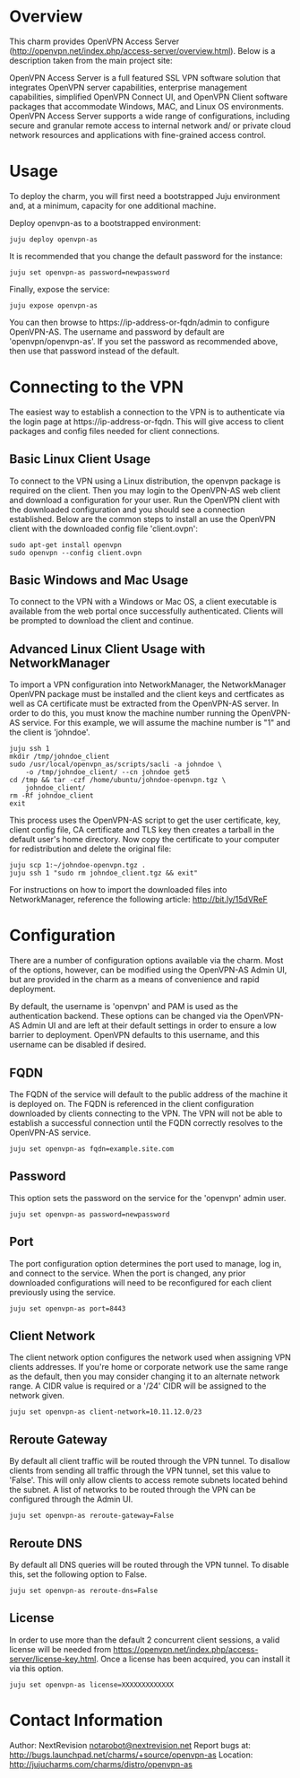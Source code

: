 # Overview

This charm provides OpenVPN Access Server
(http://openvpn.net/index.php/access-server/overview.html). Below is a
description taken from the main project site:

OpenVPN Access Server is a full featured SSL VPN software solution that
integrates OpenVPN server capabilities, enterprise management capabilities,
simplified OpenVPN Connect UI, and OpenVPN Client software packages that
accommodate Windows, MAC, and Linux OS environments. OpenVPN Access Server
supports a wide range of configurations, including secure and granular remote
access to internal network and/ or private cloud network resources and
applications with fine-grained access control. 

# Usage

To deploy the charm, you will first need a bootstrapped Juju environment and,
at a minimum, capacity for one additional machine.

Deploy openvpn-as to a bootstrapped environment:

    juju deploy openvpn-as

It is recommended that you change the default password for the instance:

    juju set openvpn-as password=newpassword

Finally, expose the service:

    juju expose openvpn-as

You can then browse to https://ip-address-or-fqdn/admin to configure
OpenVPN-AS. The username and password by default are 'openvpn/openvpn-as'. If
you set the password as recommended above, then use that password instead of
the default.

# Connecting to the VPN

The easiest way to establish a connection to the VPN is to authenticate via
the login page at https://ip-address-or-fqdn. This will give access to client
packages and config files needed for client connections.

## Basic Linux Client Usage

To connect to the VPN using a Linux distribution, the openvpn package is
required on the client. Then you may login to the OpenVPN-AS web client and
download a configuration for your user. Run the OpenVPN client with the
downloaded configuration and you should see a connection established. Below
are the common steps to install an use the OpenVPN client with the downloaded
config file 'client.ovpn':

    sudo apt-get install openvpn
    sudo openvpn --config client.ovpn
    
## Basic Windows and Mac Usage

To connect to the VPN with a Windows or Mac OS, a client executable is
available from the web portal once successfully authenticated. Clients will be
prompted to download the client and continue.

## Advanced Linux Client Usage with NetworkManager

To import a VPN configuration into NetworkManager, the NetworkManager OpenVPN
package must be installed and the client keys and certficates as well as CA
certificate must be extracted from the OpenVPN-AS server. In order to do this,
you must know the machine number running the OpenVPN-AS service. For this
example, we will assume the machine number is "1" and the client is 'johndoe'.

    juju ssh 1
    mkdir /tmp/johndoe_client
    sudo /usr/local/openvpn_as/scripts/sacli -a johndoe \
        -o /tmp/johndoe_client/ --cn johndoe get5
    cd /tmp && tar -czf /home/ubuntu/johndoe-openvpn.tgz \
        johndoe_client/
    rm -Rf johndoe_client
    exit

This process uses the OpenVPN-AS script to get the user certificate, key,
client config file, CA certificate and TLS key then creates a tarball in the
default user's home directory. Now copy the certificate to your computer for
redistribution and delete the original file:

    juju scp 1:~/johndoe-openvpn.tgz .
    juju ssh 1 "sudo rm johndoe_client.tgz && exit"
    
For instructions on how to import the downloaded files into NetworkManager,
reference the following article: http://bit.ly/15dVReF

# Configuration

There are a number of configuration options available via the charm. Most of
the options, however, can be modified using the OpenVPN-AS Admin UI, but are
provided in the charm as a means of convenience and rapid deployment.

By default, the username is 'openvpn' and PAM is used as the authentication
backend. These options can be changed via the OpenVPN-AS Admin UI and are left
at their default settings in order to ensure a low barrier to deployment.
OpenVPN defaults to this username, and this username can be disabled if desired.

## FQDN

The FQDN of the service will default to the public address of the machine it is
deployed on. The FQDN is referenced in the client configuration downloaded by
clients connecting to the VPN. The VPN will not be able to establish a successful
connection until the FQDN correctly resolves to the OpenVPN-AS service.

    juju set openvpn-as fqdn=example.site.com

## Password

This option sets the password on the service for the 'openvpn' admin user.

    juju set openvpn-as password=newpassword

## Port

The port configuration option determines the port used to manage, log in, and
connect to the service. When the port is changed, any prior downloaded
configurations will need to be reconfigured for each client previously using
the service.

    juju set openvpn-as port=8443

## Client Network

The client network option configures the network used when assigning VPN
clients addresses. If you're home or corporate network use the same range as
the default, then you may consider changing it to an alternate network range. A
CIDR value is required or a '/24' CIDR will be assigned to the network given.

    juju set openvpn-as client-network=10.11.12.0/23

## Reroute Gateway

By default all client traffic will be routed through the VPN tunnel. To
disallow clients from sending all traffic through the VPN tunnel, set this
value to 'False'. This will only allow clients to access remote subnets located
behind the subnet. A list of networks to be routed through the VPN can be
configured through the Admin UI.

    juju set openvpn-as reroute-gateway=False

## Reroute DNS

By default all DNS queries will be routed through the VPN tunnel. To disable
this, set the following option to False.

    juju set openvpn-as reroute-dns=False

## License

In order to use more than the default 2 concurrent client sessions, a valid
license will be needed from
https://openvpn.net/index.php/access-server/license-key.html. Once a license
has been acquired, you can install it via this option.

    juju set openvpn-as license=XXXXXXXXXXXXX

# Contact Information

Author: NextRevision <notarobot@nextrevision.net>
Report bugs at: http://bugs.launchpad.net/charms/+source/openvpn-as
Location: http://jujucharms.com/charms/distro/openvpn-as
